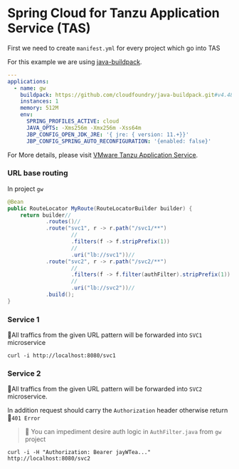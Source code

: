 # Spring Cloud for Tanzu Application Service (TAS)

First we need to create `manifest.yml` for every project which go into TAS 

For this example we are using [java-buildpack](https://github.com/cloudfoundry/java-buildpack). 
```yaml
---
applications:
  - name: gw 
    buildpack: https://github.com/cloudfoundry/java-buildpack.git#v4.48.2
    instances: 1
    memory: 512M
    env:
      SPRING_PROFILES_ACTIVE: cloud
      JAVA_OPTS: -Xms256m -Xmx256m -Xss64m
      JBP_CONFIG_OPEN_JDK_JRE: '{ jre: { version: 11.+}}'
      JBP_CONFIG_SPRING_AUTO_RECONFIGURATION: '{enabled: false}'
```

For More details, please visit [VMware Tanzu Application Service](https://docs.pivotal.io/application-service/).


### URL base routing

In project `gw` 
```java
@Bean
public RouteLocator MyRoute(RouteLocatorBuilder builder) {
    return builder//
            .routes()//
            .route("svc1", r -> r.path("/svc1/**")
                    //
                    .filters(f -> f.stripPrefix(1))
                    //
                    .uri("lb://svc1"))//
            .route("svc2", r -> r.path("/svc2/**")
                    //
                    .filters(f -> f.filter(authFilter).stripPrefix(1))
                    //
                    .uri("lb://svc2"))//
            .build();
}
```

### Service 1

🚦All traffics from the given URL pattern will be forwarded into `SVC1` microservice
```shell
curl -i http://localhost:8080/svc1
```


### Service 2
🚦All traffics from the given URL pattern will be forwarded into `SVC2` microservice.

In addition request should carry the `Authorization` header otherwise return 🛑`401 Error`

> 🚧 You can impediment desire auth logic in `AuthFilter.java` from `gw` project
```shell
curl -i -H "Authorization: Bearer jayWTea..." http://localhost:8080/svc2
```
